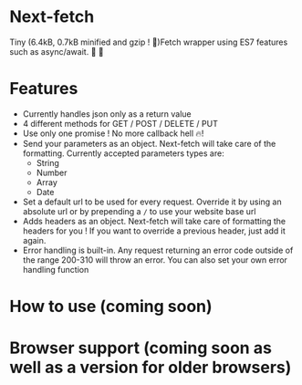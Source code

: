 # Next-fetch
Tiny (6.4kB, 0.7kB minified and gzip ! 🎉)Fetch wrapper using ES7 features such as async/await. 🐶  🎾

# Features
- Currently handles json only as a return value
- 4 different methods for GET / POST / DELETE / PUT
- Use only one promise ! No more callback hell :fire:!
- Send your parameters as an object. Next-fetch will take care of the formatting. Currently accepted parameters types are:
  - String
  - Number
  - Array
  - Date
- Set a default url to be used for every request. Override it by using an absolute url or by prepending a `/` to use your website base url
- Adds headers as an object. Next-fetch will take care of formatting the headers for you ! If you want to override a previous header, just add it again.
- Error handling is built-in. Any request returning an error code outside of the range 200-310 will throw an error. You can also set your own error handling function


# How to use (coming soon)

# Browser support (coming soon as well as a version for older browsers)
